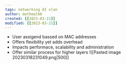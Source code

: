 ```yaml
---
tags: networking AI vlan
author: methmal66
created: [[2023-03-21]]
modified: [[2023-03-21]]
---
```

- User assigend bassed on MAC addresses
- Offers flexibility yet adds overhead
- Impacts performace, scalability and administration
- Offer similar process for higher layers
![[Pasted image 20230318231049.png|500]]
